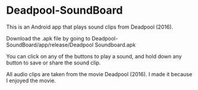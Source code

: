 # Deadpool-SoundBoard

This is an Android app that plays sound clips from Deadpool (2016).

Download the .apk file by going to Deadpool-SoundBoard/app/release/Deadpool Soundboard.apk

You can click on any of the buttons to play a sound, and hold down any button to save or share the sound clip.

All audio clips are taken from the movie Deadpool (2016). I made it because I enjoyed the movie.
